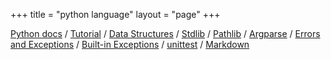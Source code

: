 +++
title = "python language"
layout = "page"
+++

[Python docs](https://docs.python.org/3/) /
[Tutorial](https://docs.python.org/3/tutorial/index.html) /
[Data Structures](https://docs.python.org/3/tutorial/datastructures.html) /
[Stdlib](https://docs.python.org/3/tutorial/stdlib.html) /
[Pathlib](https://docs.python.org/3/library/pathlib.html#pathlib.PurePath.stem) /
[Argparse](https://docs.python.org/3/library/argparse.html) / 
[Errors and Exceptions](https://docs.python.org/3/tutorial/errors.html) /
[Built-in Exceptions](https://docs.python.org/3/library/exceptions.html) /
[unittest](https://docs.python.org/3/library/unittest.html) /
[Markdown](https://python-markdown.github.io/)
